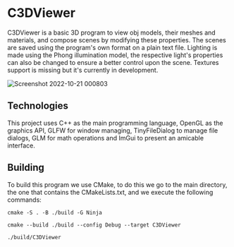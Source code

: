 # C3DViewer
C3DViewer is a basic 3D program to view obj models, their meshes and materials, and compose scenes by modifying these properties. The scenes are saved using the program's own format on a plain text file. Lighting is made using the Phong illumination model, the respective light's properties can also be changed to ensure a better control upon the scene. Textures support is missing but it's currently in development.


![Screenshot 2022-10-21 000803](https://user-images.githubusercontent.com/35168412/197109541-9a83c577-7d9f-44eb-b16e-3309ce317204.png)


## Technologies
This project uses C++ as the main programming language, OpenGL as the graphics API, GLFW for window managing, TinyFileDialog to manage file dialogs, GLM for math operations and ImGui to present an amicable interface.

## Building
To build this program we use CMake, to do this we go to the main directory, the one that contains the CMakeLists.txt, and we execute the following commands: 

```
cmake -S . -B ./build -G Ninja

cmake --build ./build --config Debug --target C3DViewer

./build/C3DViewer
```